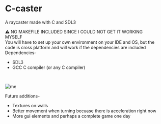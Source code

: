 # C-caster
A raycaster made with C and SDL3

⚠️ NO MAKEFILE INCLUDED SINCE I COULD NOT GET IT WORKING MYSELF <br>
You will have to set up your own environment on your IDE and OS, but the code is cross platform and will work if the dependencies are included
<br>
Dependencies-
<ul>
  <li>SDL3</li>
  <LI>GCC C compiler (or any C compiler)</LI>
</ul>
<BR>

![me](https://github.com/IONODO/C-caster/blob/main/c-caster-gif.gif)

Future additions-
<ul>
  <li> Textures on walls </li>
  <li>Better movement when turning becuase there is acceleration right now</li>
  <li>More gui elements and perhaps a complete game one day</li>
</ul>
